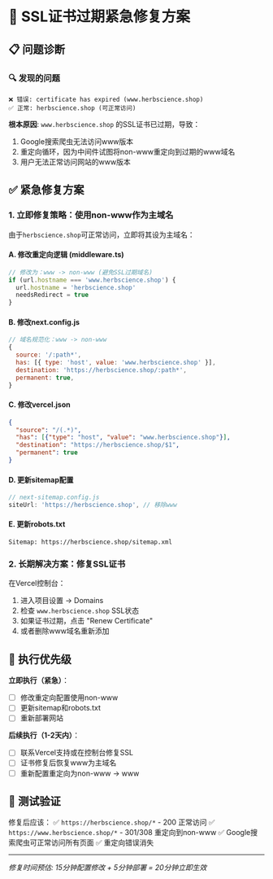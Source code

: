# 🚨 SSL证书过期紧急修复方案

## 📋 问题诊断

### 🔍 发现的问题
```
❌ 错误: certificate has expired (www.herbscience.shop)
✅ 正常: herbscience.shop (可正常访问)
```

**根本原因**: `www.herbscience.shop` 的SSL证书已过期，导致：
1. Google搜索爬虫无法访问www版本
2. 重定向循环，因为中间件试图将non-www重定向到过期的www域名
3. 用户无法正常访问网站的www版本

## ✅ 紧急修复方案

### 1. 立即修复策略：使用non-www作为主域名

由于`herbscience.shop`可正常访问，立即将其设为主域名：

#### A. 修改重定向逻辑 (middleware.ts)
```typescript
// 修改为：www -> non-www (避免SSL过期域名)
if (url.hostname === 'www.herbscience.shop') {
  url.hostname = 'herbscience.shop'
  needsRedirect = true
}
```

#### B. 修改next.config.js
```javascript
// 域名规范化：www -> non-www
{
  source: '/:path*',
  has: [{ type: 'host', value: 'www.herbscience.shop' }],
  destination: 'https://herbscience.shop/:path*',
  permanent: true,
}
```

#### C. 修改vercel.json
```json
{
  "source": "/(.*)",
  "has": [{"type": "host", "value": "www.herbscience.shop"}],
  "destination": "https://herbscience.shop/$1",
  "permanent": true
}
```

#### D. 更新sitemap配置
```javascript
// next-sitemap.config.js
siteUrl: 'https://herbscience.shop', // 移除www
```

#### E. 更新robots.txt
```
Sitemap: https://herbscience.shop/sitemap.xml
```

### 2. 长期解决方案：修复SSL证书

在Vercel控制台：
1. 进入项目设置 → Domains
2. 检查 `www.herbscience.shop` SSL状态
3. 如果证书过期，点击 "Renew Certificate"
4. 或者删除www域名重新添加

## 🎯 执行优先级

**立即执行（紧急）**：
- [ ] 修改重定向配置使用non-www
- [ ] 更新sitemap和robots.txt
- [ ] 重新部署网站

**后续执行（1-2天内）**：
- [ ] 联系Vercel支持或在控制台修复SSL
- [ ] 证书修复后恢复www为主域名
- [ ] 重新配置重定向为non-www -> www

## 🔧 测试验证

修复后应该：
✅ `https://herbscience.shop/*` - 200 正常访问
✅ `https://www.herbscience.shop/*` - 301/308 重定向到non-www
✅ Google搜索爬虫可正常访问所有页面
✅ 重定向错误消失

---

*修复时间预估: 15分钟配置修改 + 5分钟部署 = 20分钟立即生效*
